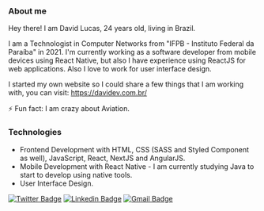 ### About me 
Hey there! I am David Lucas, 24 years old, living in Brazil.

I am a Technologist in Computer Networks from "IFPB - Instituto Federal da Paraíba" in 2021. I'm currently working as a software developer from mobile devices using React Native, but also I have experience using ReactJS for web applications. Also I love to work for user interface design.

I started my own website so I could share a few things that I am working with, you can visit: https://davidev.com.br/

⚡ Fun fact: I am crazy about Aviation.

### Technologies
* Frontend Development with HTML, CSS (SASS and Styled Component as well), JavaScript, React, NextJS and AngularJS.
* Mobile Development with React Native - I am currently studying Java to start to develop using native tools.
* User Interface Design.

[![Twitter Badge](https://img.shields.io/badge/-@therealdavid98-121214?style=flat-square&labelColor=121214&logo=twitter&logoColor=white&link=https://twitter.com/therealdavid98)](https://twitter.com/therealdavid98) 
[![Linkedin Badge](https://img.shields.io/badge/-David%20Lucas-121214?style=flat-square&logo=Linkedin&logoColor=white&link=https://www.linkedin.com/in/david-lucas-32695512a/)](https://www.linkedin.com/in/david-lucas-32695512a/) 
[![Gmail Badge](https://img.shields.io/badge/-lucas1998david@gmail.com-121214?style=flat-square&logo=Gmail&logoColor=white&link=mailto:lucas1998david@gmail.com)](mailto:lucas1998david@gmail.com)

